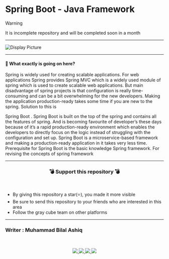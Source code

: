 # Spring Boot - Java Framework

> [!WARNING]
> It is incomplete repository and will be completed soon in a month

<hr>

![Display Picture ](Source/Display.png)
<hr>

#### 🔷 What exactly is going on here?
Spring is widely used for creating scalable applications. For web applications Spring provides Spring MVC which is a widely used module of spring which is used to create scalable web applications. But main
disadvantage of spring projects is that configuration is really time-consuming and can be a bit overwhelming for the new developers.
Making the application production-ready takes some time if you are new to the spring. Solution to this is

Spring Boot
. Spring Boot is built on the top of the spring and contains all the features of spring. And is becoming favourite of developer’s these days because of it’s a rapid production-ready environment which enables the developers to directly focus on the logic instead of struggling with the configuration and set up. Spring Boot is a microservice-based framework and making a production-ready application in it takes very less time. Prerequisite for Spring Boot is the basic knowledge Spring framework. For revising the concepts of spring framework
***

<h3 align="center">💣 Support this repository 💣</h3>
<br />

- By giving this repository a star(⭐️), you made it more visible
- Be sure to send this repository to your friends who are interested in this area
- Follow the gray cube team on other platforms

***
### Writer : Muhammad Bilal Ashiq 

<br />

<p align="center">
  <a href="https://github.com/thecallmeBilalAshiq">
    <img src="https://skillicons.dev/icons?i=github" />
  </a>
  <a href="https://www.linkedin.com/in/bilal-ashiq/">
    <img src="https://skillicons.dev/icons?i=linkedin" />
  </a>
    <a href="bashiq031@gmail.com">
    <img src="https://skillicons.dev/icons?i=gmail" />
  </a>
    <a href="https://www.instagram.com/theycallme_bilal_ashiq/">
    <img src="https://skillicons.dev/icons?i=instagram" />
      
  </a>
  
</p>
